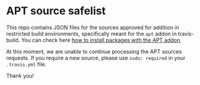 # APT source safelist

This repo contains JSON files for the sources approved for addition in restricted build environments, specifically meant for the `apt` addon in travis-build. You can check here [how to install packages with the APT addon](https://docs.travis-ci.com/user/installing-dependencies#Installing-Packages-with-the-APT-Addon).

At this moment, we are unable to continue processing the APT sources requests. If you require a new source, please use `sudo: required` in your `.travis.yml` file.

Thank you!
